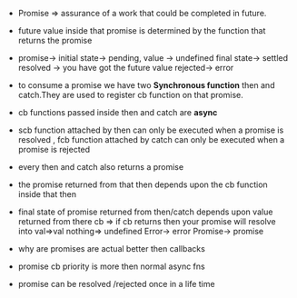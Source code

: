 * Promise => assurance of a work that could be completed in future.
* future value inside that promise is 
determined by the function that returns the promise
* promise-> initial state-> pending, value -> undefined
            final state-> settled     
                resolved -> you have got the future value 
                rejected-> error

* to consume a promise we have two **Synchronous function** then and 
 catch.They are used to register cb function on that promise.
* cb functions passed inside then and catch are **async**
* scb function attached by then can only be executed when a promise is resolved ,
  fcb function attached by catch can only be executed when a promise is rejected
* every then and catch also returns a promise
* the promise returned from that then depends upon the cb function inside that then
* final state of promise returned from then/catch depends upon value 
 returned from there cb => 
  if cb returns then your promise will resolve into 
                        val=>val 
                        nothing=> undefined 
                        Error-> error
                        Promise-> promise
* why are promises are actual better then callbacks
* promise cb priority is more then normal async fns
* promise can be resolved /rejected once in a life time                         